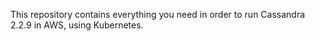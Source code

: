 This repository contains everything you need in order to run Cassandra 2.2.9 in AWS, using Kubernetes.
